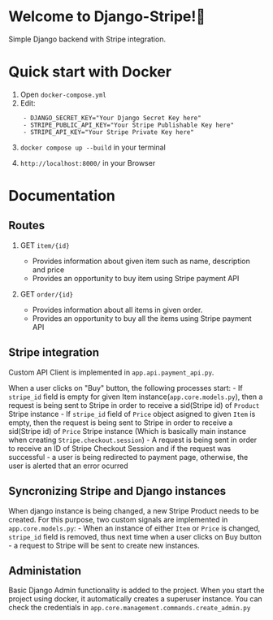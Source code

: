 # Welcome to Django-Stripe!👋

Simple Django backend with Stripe integration.

# Quick start with Docker

1) Open `docker-compose.yml`
2) Edit:
  ```environment:
      - DJANGO_SECRET_KEY="Your Django Secret Key here" 
      - STRIPE_PUBLIC_API_KEY="Your Stripe Publishable Key here"
      - STRIPE_API_KEY="Your Stripe Private Key here"
  ```
   
3) `docker compose up --build` in your terminal

4) `http://localhost:8000/` in your Browser


# Documentation

## Routes 

1) GET `item/{id}` 
    - Provides information about given item such as name, description and price
    - Provides an opportunity to buy item using Stripe payment API

2) GET `order/{id}`
    - Provides information about all items in given order.
    - Provides an opportunity to buy all the items using Stripe payment API

## Stripe integration 

Custom API Client is implemented in `app.api.payment_api.py`.

When a user clicks on "Buy" button, the following processes start:
    - If `stripe_id` field is empty for given Item instance(`app.core.models.py`), then a request is being sent to Stripe in order to receive a sid(Stripe id) of `Product` Stripe instance 
    - If `stripe_id` field of `Price` object asigned to given `Item` is empty, then the request is being sent to Stripe in order to receive a sid(Stripe id) of `Price` Stripe instance (Which is basically main instance when creating `Stripe.checkout.session`)
    - A request is being sent in order to receive an ID of Stripe Checkout Session and if the request was successful - a user is being redirected to payment page, otherwise, the user is alerted that an error ocurred 

## Syncronizing Stripe and Django instances 

When django instance is being changed, a new Stripe Product needs to be created. For this purpose, two custom signals are implemented in `app.core.models.py`:
    - When an instance of either `Item` or `Price` is changed, `stripe_id` field is removed, thus next time when a user clicks on Buy button - a request to Stripe will be sent to create new instances.


## Administation 

Basic Django Admin functionality is added to the project. When you start the project using docker, it automatically creates a superuser instance. You can check the credentials in `app.core.management.commands.create_admin.py`
 







